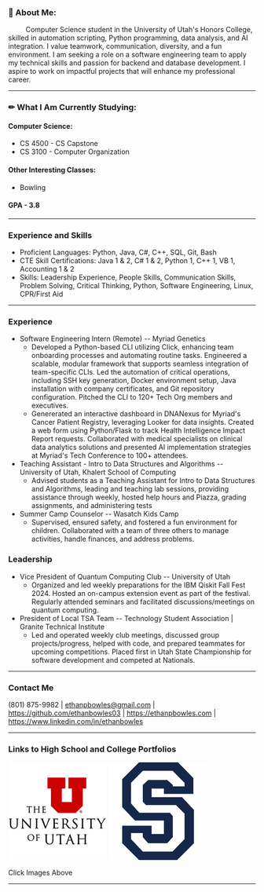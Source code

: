 ### 🤔 About Me:
&nbsp;&nbsp;&nbsp;&nbsp;&nbsp;&nbsp;&nbsp;&nbsp; Computer Science student in the University of Utah's Honors College, skilled in automation scripting, Python programming, data analysis, and AI integration. I value teamwork, communication, diversity, and a fun environment. I am seeking a role on a software engineering team to apply my technical skills and passion for backend and database development. I aspire to work on impactful projects that will enhance my professional career.

____

### ✏ What I Am Currently Studying:
#### Computer Science:
  * CS 4500 - CS Capstone
  * CS 3100 - Computer Organization
    
#### Other Interesting Classes: 
  * Bowling

#### GPA - 3.8
____

### Experience and Skills
* Proficient Languages: Python, Java, C#, C++, SQL, Git, Bash
* CTE Skill Certifications: Java 1 & 2, C# 1 & 2, Python 1, C++ 1, VB 1, Accounting 1 & 2 
* Skills: Leadership Experience, People Skills, Communication Skills, Problem Solving, Critical Thinking, Python, Software Engineering, Linux, CPR/First Aid
____

### Experience
* Software Engineering Intern (Remote) -- Myriad Genetics
  * Developed a Python-based CLI utilizing Click, enhancing team onboarding processes and automating routine tasks.
Engineered a scalable, modular framework that supports seamless integration of team-specific CLIs. Led the automation
of critical operations, including SSH key generation, Docker environment setup, Java installation with company
certificates, and Git repository configuration. Pitched the CLI to 120+ Tech Org members and executives.
  * Genererated an interactive dashboard in DNANexus for Myriad's Cancer Patient Registry, leveraging Looker for data
insights. Created a web form using Python/Flask to track Health Intelligence Impact Report requests. Collaborated with
medical specialists on clinical data analytics solutions and presented AI implementation strategies at Myriad's Tech
Conference to 100+ attendees.
* Teaching Assistant - Intro to Data Structures and Algorithms -- University of Utah, Khalert School of Computing
  *  Advised students as a Teaching Assistant for Intro to Data Structures and Algorithms, leading and teaching lab sessions,
providing assistance through weekly, hosted help hours and Piazza, grading assignments, and administering tests
* Summer Camp Counselor -- Wasatch Kids Camp
  *  Supervised, ensured safety, and fostered a fun environment for children. Collaborated with a team of three others to manage
activities, handle finances, and address problems.
 

### Leadership
* Vice President of Quantum Computing Club -- University of Utah
  * Organized and led weekly preparations for the IBM Qiskit Fall Fest 2024. Hosted an on-campus extension event as part of
the festival. Regularly attended seminars and facilitated discussions/meetings on quantum computing.
* President of Local TSA Team -- Technology Student Association | Granite Technical Institute
  * Led and operated weekly club meetings, discussed group projects/progress, helped with code, and prepared teammates for
upcoming competitions. Placed first in Utah State Championship for software development and competed at Nationals.
____

### Contact Me
 (801) 875-9982 | ethanpbowles@gmail.com | https://github.com/ethanbowles03 | https://ethanpbowles.com | https://www.linkedin.com/in/ethanbowles

____

### Links to High School and College Portfolios

[![](https://github.com/ethanbowles03/ethanbowles03/blob/main/resources/UofU200.png)](https://github.com/ethanbowles03/CollegeProgrammingPortfolio/tree/main)
[![](https://github.com/ethanbowles03/ethanbowles03/blob/main/resources/Skyline200.png)](https://github.com/ethanbowles03/HighSchoolProgrammingPortfolio)

Click Images Above

____


